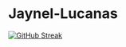 # Jaynel-Lucanas


[![GitHub Streak](https://streak-stats.demolab.com?user=nel0029&mode=weekly&exclude_days=Sun&card_width=750)](https://git.io/streak-stats)

